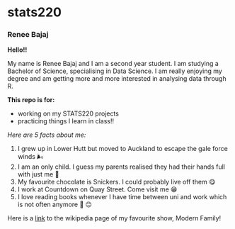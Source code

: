 # stats220

### **Renee Bajaj** ###

__Hello!!__

My name is Renee Bajaj and I am a second year student. I am studying a Bachelor of Science, specialising in Data Science. I am really enjoying my degree and am getting more and more interested in analysing data through R.

**This repo is for:**
- working on my STATS220 projects 
- practicing things I learn in class!!

_Here are 5 facts about me:_
1. I grew up in Lower Hutt but moved to Auckland to escape the gale force winds :wind_face:
2. I am an only child. I guess my parents realised they had their hands full with just me :girl:
3. My favourite chocolate is Snickers. I could probably live off them :yum:
4. I work at Countdown on Quay Street. Come visit me :grin:
5. I love reading books whenever I have time between uni and work which is not often anymore :open_book: :pensive:

Here is a [link](https://en.wikipedia.org/wiki/Modern_Family) to the wikipedia page of my favourite show, Modern Family!
